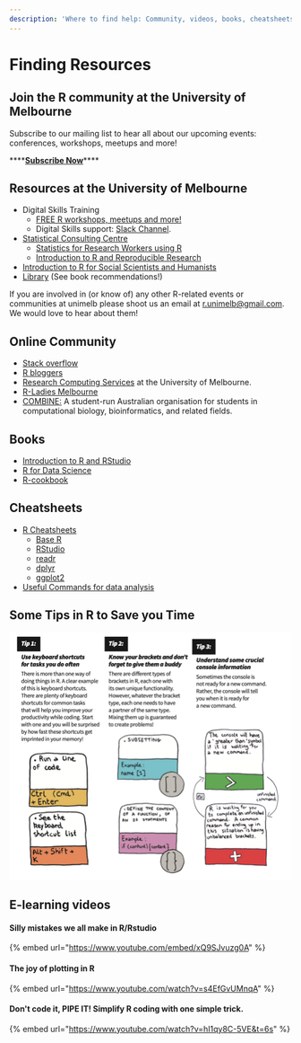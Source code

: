 ```yaml
---
description: 'Where to find help: Community, videos, books, cheatsheets and more...'
---
```


# Finding Resources

## Join the R community at the University of Melbourne

Subscribe to our mailing list to hear all about our upcoming events: conferences, workshops, meetups and more! 

\*\*\*\*[**Subscribe Now**](mailto:mdap-info@unimelb.edu.au?subject=MDAP%20Newsletter%3A%20Subscribe&body=Hi%20MDAP%2C%0A%0APlease%2C%20add%20me%20to%20the%20mailing%20list.%0A%0A)\*\*\*\*

## Resources at the University of Melbourne

* Digital Skills Training
  * [FREE R workshops, meetups and more!](https://gateway.research.unimelb.edu.au/events/researcher-connect#digital-skills-training)
  * Digital Skills support: [Slack Channel](https://join.slack.com/t/digitalskillssupport/signup).
* [Statistical Consulting Centre](https://scc.ms.unimelb.edu.au/)
  * [Statistics for Research Workers using R](https://scc.ms.unimelb.edu.au/statistics-courses/course-listing/srw-R)
  * [Introduction to R and Reproducible Research](https://scc.ms.unimelb.edu.au/statistics-courses/course-listing/research-and-r)
*  [Introduction to R for Social Scientists and Humanists](https://arts.unimelb.edu.au/research/digital-studio/news-and-events)
* [Library](http://unimelb.libguides.com/stat_software/R) \(See book recommendations!\)

If you are involved in \(or know of\) any other R-related events or communities at unimelb please shoot us an email at r.unimelb@gmail.com. We would love to hear about them!

## Online Community

* [Stack overflow](%20https://stackoverflow.com/questions/tagged/r)
* [R bloggers](www.r-bloggers.com)
* [Research Computing Services](https://research.unimelb.edu.au/infrastructure/research-computing-services) at the University of Melbourne.
* [R-Ladies Melbourne](https://twitter.com/RLadiesMelb)
* [COMBINE:](https://combine.org.au/) A student-run Australian organisation for students in computational biology, bioinformatics, and related fields. 

## Books

* [Introduction to R and RStudio](https://nikkirubinstein.gitbooks.io/resguides-introductory-r-workshop/content/content/01-rstudio-intro.html)
* [R for Data Science](https://r4ds.had.co.nz)[ ](https://r4ds.had.co.nz%20)
* [R-cookbook](%20http://cookbook-r.com)

## Cheatsheets

* [R Cheatsheets](https://rstudio.com/resources/cheatsheets/)
  * [Base R](http://github.com/rstudio/cheatsheets/raw/master/base-r.pdf)
  * [RStudio](https://github.com/rstudio/cheatsheets/raw/master/rstudio-ide.pdf)
  * [readr](https://github.com/rstudio/cheatsheets/raw/master/data-import.pdf)
  * [dplyr](https://github.com/rstudio/cheatsheets/raw/master/data-transformation.pdf)
  * [ggplot2](https://github.com/rstudio/cheatsheets/raw/master/data-visualization-2.1.pdf)
* [Useful Commands for data analysis](https://resbaz.github.io/R_intro_May/reference.html)

## Some Tips in R to Save you Time

![](.gitbook/assets/rtip2.png)

## E-learning videos

#### Silly mistakes we all make in R/Rstudio

{% embed url="https://www.youtube.com/embed/xQ9SJvuzg0A" %}

#### The joy of plotting in R

{% embed url="https://www.youtube.com/watch?v=s4EfGvUMnqA" %}

#### Don't code it, PIPE IT! Simplify R coding with one simple trick.

{% embed url="https://www.youtube.com/watch?v=hI1qy8C-5VE&t=6s" %}

